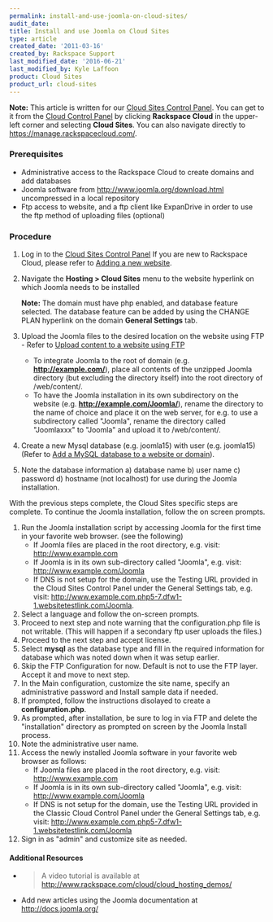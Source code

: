 ```yaml
---
permalink: install-and-use-joomla-on-cloud-sites/
audit_date:
title: Install and use Joomla on Cloud Sites
type: article
created_date: '2011-03-16'
created_by: Rackspace Support
last_modified_date: '2016-06-21'
last_modified_by: Kyle Laffoon
product: Cloud Sites
product_url: cloud-sites
---
```


**Note:** This article is written for our [Cloud Sites Control Panel](https://manage.rackspacecloud.com/). You can get to it from the [Cloud Control Panel](https://mycloud.rackspace.com) by clicking **Rackspace Cloud** in the upper-left corner and selecting **Cloud Sites**. You can also navigate directly to <https://manage.rackspacecloud.com/>.

### Prerequisites

-   Administrative access to the Rackspace Cloud to create domains and
    add databases
-   Joomla software from <http://www.joomla.org/download.html>
    uncompressed in a local repository
-   Ftp access to website, and a ftp client like ExpanDrive in order to
    use the ftp method of uploading files (optional)

### Procedure

1. Log in to the [Cloud Sites Control Panel](http://manage.rackspacecloud.com/)
   If you are new to Rackspace Cloud, please refer to
   [Adding a new website](/how-to/getting-started-with-cloud-sites-how-to-add-a-new-website).
2. Navigate the **Hosting > Cloud Sites** menu to the website hyperlink
   on which Joomla needs to be installed

    **Note:** The domain must have php enabled, and database feature selected.
    The database feature can be added by using the CHANGE PLAN hyperlink on
    the domain **General Settings** tab.

3. Upload the Joomla files to the desired location on the website using
   FTP - Refer to [Upload content to a website using FTP](/how-to/getting-started-with-cloud-sites-uploading-your-content)
    -   To integrate Joomla to the root of domain (e.g.
        **http://example.com/**), place all contents of the unzipped Joomla
        directory (but excluding the directory itself) into the root
        directory of /web/content/.
    -   To have the Joomla installation in its own subdirectory on the
        website (e.g. **http://example.com/Joomla/**), rename the directory
        to the name of choice and place it on the web server, for e.g.
        to use a subdirectory called "Joomla", rename the directory
        called "Joomlaxxx" to "Joomla" and upload it to /web/content/.
4. Create a new Mysql database (e.g. joomla15) with user (e.g.
   joomla15) (Refer to [Add a MySQL database to a website or domain](/how-to/rackspace-cloud-sites-essentials-mysql-databases)).
5. Note the database information a) database name b) user name c)
   password d) hostname (not localhost) for use during the
   Joomla installation.

With the previous steps complete, the Cloud Sites specific steps are complete.
To continue the Joomla installation, follow the on screen prompts.

1. Run the Joomla installation script by accessing Joomla for the first
   time in your favorite web browser. (see the following)
    - If Joomla files are placed in the root directory, e.g. visit:
      http://www.example.com
    -   If Joomla is in its own sub-directory called "Joomla", e.g.
        visit: http://www.example.com/Joomla
    -   If DNS is not setup for the domain, use the Testing URL provided
        in the Cloud Sites Control Panel under the General
        Settings tab, e.g.
        visit: http://www.example.com.php5-7.dfw1-1.websitetestlink.com/Joomla.
2. Select a language and follow the on-screen prompts.
3. Proceed to next step and note warning that the configuration.php
   file is not writable. (This will happen if a secondary ftp user
   uploads the files.)
4. Proceed to the next step and accept license.
5. Select **mysql** as the database type and fill in the required
    information for database which was noted down when it was
    setup earlier.
6. Skip the FTP Configuration for now. Default is not to use the
   FTP layer. Accept it and move to next step.
7. In the Main configuration, customize the site name, specify an
   administrative password and Install sample data if needed.
8. If prompted, follow the instructions disolayed to create a
   **configuration.php**.
9. As prompted, after installation, be sure to log in via FTP and
   delete the "installation" directory as prompted on screen by the
   Joomla Install process.
10. Note the administrative user name.
11. Access the newly installed Joomla software in your favorite web
    browser as follows:
    -   If Joomla files are placed in the root directory, e.g. visit:
        http://www.example.com
    -   If Joomla is in its own sub-directory called "Joomla", e.g.
        visit: http://www.example.com/Joomla
    -   If DNS is not setup for the domain, use the Testing URL provided
        in the Classic Cloud Control Panel under the General
        Settings tab, e.g.
        visit: http://www.example.com.php5-7.dfw1-1.websitetestlink.com/Joomla
12. Sign in as "admin" and customize site as needed.

#### Additional Resources

-   >A video tutorial is available at
    <http://www.rackspace.com/cloud/cloud_hosting_demos/>
-   Add new articles using the Joomla documentation at
    <http://docs.joomla.org/>
